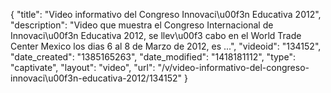 {
    "title": "Video informativo del Congreso Innovaci\u00f3n Educativa 2012",
    "description": "Video que muestra el Congreso Internacional de Innovaci\u00f3n Educativa 2012, se llev\u00f3 cabo en el World Trade Center Mexico los dias 6 al 8 de Marzo de 2012, es ...",
    "videoid": "134152",
    "date_created": "1385165263",
    "date_modified": "1418181112",
    "type": "captivate",
    "layout": "video",
    "url": "\/v\/video-informativo-del-congreso-innovaci\u00f3n-educativa-2012\/134152"
}
